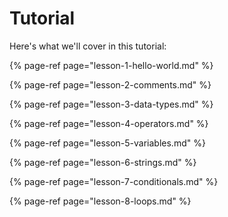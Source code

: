# Tutorial

Here's what we'll cover in this tutorial:

{% page-ref page="lesson-1-hello-world.md" %}

{% page-ref page="lesson-2-comments.md" %}

{% page-ref page="lesson-3-data-types.md" %}

{% page-ref page="lesson-4-operators.md" %}

{% page-ref page="lesson-5-variables.md" %}

{% page-ref page="lesson-6-strings.md" %}

{% page-ref page="lesson-7-conditionals.md" %}

{% page-ref page="lesson-8-loops.md" %}



